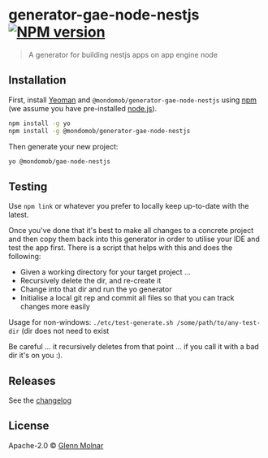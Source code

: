 # generator-gae-node-nestjs [![NPM version][npm-image]][npm-url]
> A generator for building nestjs apps on app engine node

## Installation

First, install [Yeoman](http://yeoman.io) and `@mondomob/generator-gae-node-nestjs` using [npm](https://www.npmjs.com/) (we assume you have pre-installed [node.js](https://nodejs.org/)).

```bash
npm install -g yo
npm install -g @mondomob/generator-gae-node-nestjs
```

Then generate your new project:

```bash
yo @mondomob/gae-node-nestjs
```

## Testing

Use `npm link` or whatever you prefer to locally keep up-to-date with the latest.

Once you've done that it's best to make all changes to a concrete project and then copy them back into this generator in order
to utilise your IDE and test the app first. There is a script that helps with this and does the following:
 * Given a working directory for your target project ...
 * Recursively delete the dir, and re-create it
 * Change into that dir and run the yo generator
 * Initialise a local git rep and commit all files so that you can track changes more easily

Usage for non-windows: `./etc/test-generate.sh /some/path/to/any-test-dir`   (dir does not need to exist

Be careful ... it recursively deletes from that point ... if you call it with a bad dir it's on you :).

## Releases

See the [changelog](./CHANGELOG.md)

## License

Apache-2.0 © [Glenn Molnar]()


[npm-image]: https://badge.fury.io/js/@mondomob/generator-gae-node-nestjs.svg
[npm-url]: https://npmjs.org/package/@mondomob/generator-gae-node-nestjs
